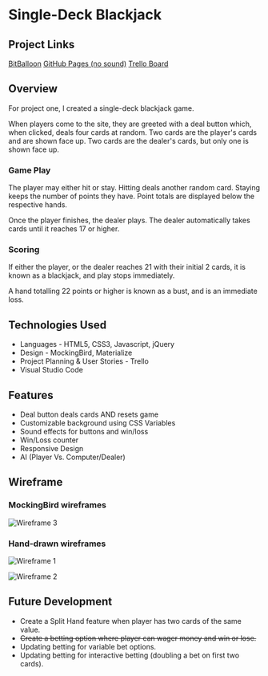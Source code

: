 # Single-Deck Blackjack

## Project Links

[BitBalloon](http://printer-beaver-37274.bitballoon.com/)
[GitHub Pages (no sound)](https://jwats287.github.io/blackjack/)
[Trello Board](https://trello.com/b/pmZG1PhD/blackjack)

## Overview
For project one, I created a single-deck blackjack game. 

When players come to the site, they are greeted with a deal button which, when clicked, deals four cards at random. Two cards are the player's cards and are shown face up. Two cards are the dealer's cards, but only one is shown face up.

### Game Play

The player may either hit or stay. Hitting deals another random card. Staying keeps the number of points they have. Point totals are displayed below the respective hands.

Once the player finishes, the dealer plays. The dealer automatically takes cards until it reaches 17 or higher. 

### Scoring
If either the player, or the dealer reaches 21 with their initial 2 cards, it is known as a blackjack, and play stops immediately. 

A hand totalling 22 points or higher is known as a bust, and is an immediate loss. 

## Technologies Used

* Languages - HTML5, CSS3, Javascript, jQuery
* Design - MockingBird, Materialize
* Project Planning & User Stories - Trello
* Visual Studio Code

## Features

* Deal button deals cards AND resets game
* Customizable background using CSS Variables
* Sound effects for buttons and win/loss
* Win/Loss counter 
* Responsive Design
* AI (Player Vs. Computer/Dealer)

## Wireframe



### MockingBird wireframes

![Wireframe 3](https://github.com/jwats287/blackjack/blob/master/images/Wireframe-3.png?raw=true)

### Hand-drawn wireframes

![Wireframe 1](https://github.com/jwats287/blackjack/blob/master/images/Wireframe-1.jpg?raw=true)

![Wireframe 2](https://github.com/jwats287/blackjack/blob/master/images/Wireframe-2.jpg?raw=true)

## Future Development

* Create a Split Hand feature when player has two cards of the same value. 
* ~~Create a betting option where player can wager money and win or lose.~~
* Updating betting for variable bet options. 
* Updating betting for interactive betting (doubling a bet on first two cards).